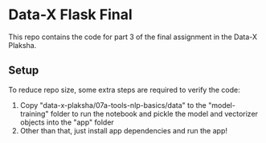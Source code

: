 # Data-X Flask Final

This repo contains the code for part 3 of the final assignment in the Data-X Plaksha.

## Setup

To reduce repo size, some extra steps are required to verify the code:

1. Copy "data-x-plaksha/07a-tools-nlp-basics/data" to the "model-training" folder to run the notebook and pickle the model and vectorizer objects into the "app" folder
2. Other than that, just install app dependencies and run the app!
